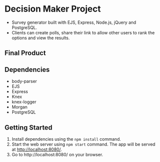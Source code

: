 # Decision Maker Project

* Survey generator built with EJS, Express, Node.js, jQuery and PostgreSQL. 
* Clients can create polls, share their link to allow other users to rank the options and view the results.

## Final Product

## Dependencies

* body-parser
* EJS
* Express
* Knex
* knex-logger
* Morgan
* PostgreSQL

## Getting Started

1. Install dependencies using the `npm install` command.
2. Start the web server using `npm start` command. The app will be served at <http://localhost:8080/>.
3. Go to http://localhost:8080/ on your browser.

